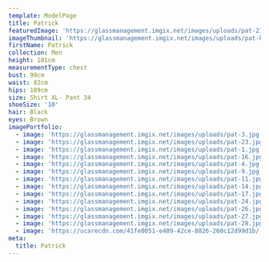 ```yaml
---
template: ModelPage
title: Patrick
featuredImage: 'https://glassmanagement.imgix.net/images/uploads/pat-21-land-1-1-.jpg'
imageThumbnail: 'https://glassmanagement.imgix.net/images/uploads/pat-head-shot.jpg'
firstName: Patrick
collection: Men
height: 181cm
measurementType: chest
bust: 99cm
waist: 82cm
hips: 109cm
size: Shirt XL- Pant 34
shoeSize: '10'
hair: Black
eyes: Brown
imagePortfolio:
  - image: 'https://glassmanagement.imgix.net/images/uploads/pat-3.jpg'
  - image: 'https://glassmanagement.imgix.net/images/uploads/pat-23.jpg'
  - image: 'https://glassmanagement.imgix.net/images/uploads/pat-1.jpg'
  - image: 'https://glassmanagement.imgix.net/images/uploads/pat-16.jpg'
  - image: 'https://glassmanagement.imgix.net/images/uploads/pat-4.jpg'
  - image: 'https://glassmanagement.imgix.net/images/uploads/pat-9.jpg'
  - image: 'https://glassmanagement.imgix.net/images/uploads/pat-11.jpg'
  - image: 'https://glassmanagement.imgix.net/images/uploads/pat-14.jpg'
  - image: 'https://glassmanagement.imgix.net/images/uploads/pat-17.jpg'
  - image: 'https://glassmanagement.imgix.net/images/uploads/pat-24.jpg'
  - image: 'https://glassmanagement.imgix.net/images/uploads/pat-26.jpg'
  - image: 'https://glassmanagement.imgix.net/images/uploads/pat-27.jpg'
  - image: 'https://glassmanagement.imgix.net/images/uploads/pat-28.jpg'
  - image: 'https://ucarecdn.com/41fe0051-e489-42ce-8826-260c12d99d1b/'
meta:
  title: Patrick
---
```


